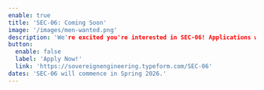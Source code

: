 ```yaml
---
enable: true
title: 'SEC-06: Coming Soon'
image: '/images/men-wanted.png'
description: 'We're excited you're interested in SEC-06! Applications will open shortly. In the meantime, explore what our community accomplished in the [SEC-05 report](https://primal.net/soveng/sec-05-yolo-mode-report).'
button:
  enable: false
  label: 'Apply Now!'
  link: 'https://sovereignengineering.typeform.com/SEC-06'
dates: 'SEC-06 will commence in Spring 2026.'
---
```


